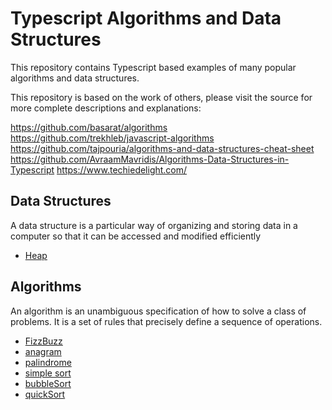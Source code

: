 # Typescript Algorithms and Data Structures

This repository contains Typescript based examples of many popular algorithms and data structures.

This repository is based on the work of others, please visit the source for more complete descriptions and explanations:

https://github.com/basarat/algorithms  
https://github.com/trekhleb/javascript-algorithms  
https://github.com/tajpouria/algorithms-and-data-structures-cheat-sheet
https://github.com/AvraamMavridis/Algorithms-Data-Structures-in-Typescript
https://www.techiedelight.com/

## Data Structures

A data structure is a particular way of organizing and storing data in a computer so that it can be accessed and modified efficiently

- [Heap](/src/heap/)

## Algorithms

An algorithm is an unambiguous specification of how to solve a class of problems. It is
a set of rules that precisely define a sequence of operations.

- [FizzBuzz](/src/fizzbuzz/)
- [anagram](/src/anagram/)
- [palindrome](/src/palindrome/)
- [simple sort](/src/simple-sort/)
- [bubbleSort](/src/bubbleSort/)
- [quickSort](/src/quickSort/)

